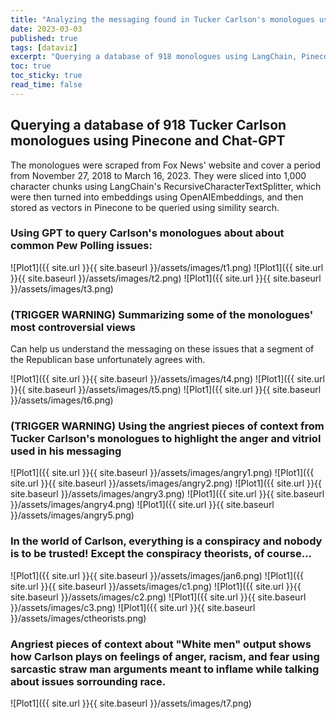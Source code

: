 ```yaml
---
title: "Analyzing the messaging found in Tucker Carlson's monologues using Chat-GPT"
date: 2023-03-03
published: true
tags: [dataviz]
excerpt: "Querying a database of 918 monologues using LangChain, Pinecone and Chat-GPT"
toc: true
toc_sticky: true
read_time: false
---
```

## Querying a database of 918 Tucker Carlson monologues using Pinecone and Chat-GPT
The monologues were scraped from Fox News' website and cover a period from November 27, 2018 to March 16, 2023. They were sliced into 1,000 character chunks using LangChain's RecursiveCharacterTextSplitter, which were then turned into embeddings using OpenAIEmbeddings, and then stored as vectors in Pinecone to be queried using simility search.

### Using GPT to query Carlson's monologues about about common Pew Polling issues:

![Plot1]({{ site.url }}{{ site.baseurl }}/assets/images/t1.png)
![Plot1]({{ site.url }}{{ site.baseurl }}/assets/images/t2.png)
![Plot1]({{ site.url }}{{ site.baseurl }}/assets/images/t3.png)

### (TRIGGER WARNING) Summarizing some of the monologues' most controversial views  
Can help us understand the messaging on these issues that a segment of the Republican base unfortunately agrees with. 

![Plot1]({{ site.url }}{{ site.baseurl }}/assets/images/t4.png)
![Plot1]({{ site.url }}{{ site.baseurl }}/assets/images/t5.png)
![Plot1]({{ site.url }}{{ site.baseurl }}/assets/images/t6.png)

### (TRIGGER WARNING) Using the angriest pieces of context from Tucker Carlson's monologues to highlight the anger and vitriol used in his messaging

![Plot1]({{ site.url }}{{ site.baseurl }}/assets/images/angry1.png)
![Plot1]({{ site.url }}{{ site.baseurl }}/assets/images/angry2.png)
![Plot1]({{ site.url }}{{ site.baseurl }}/assets/images/angry3.png)
![Plot1]({{ site.url }}{{ site.baseurl }}/assets/images/angry4.png)
![Plot1]({{ site.url }}{{ site.baseurl }}/assets/images/angry5.png)

### In the world of Carlson, everything is a conspiracy and nobody is to be trusted! Except the conspiracy theorists, of course...

![Plot1]({{ site.url }}{{ site.baseurl }}/assets/images/jan6.png)
![Plot1]({{ site.url }}{{ site.baseurl }}/assets/images/c1.png)
![Plot1]({{ site.url }}{{ site.baseurl }}/assets/images/c2.png)
![Plot1]({{ site.url }}{{ site.baseurl }}/assets/images/c3.png)
![Plot1]({{ site.url }}{{ site.baseurl }}/assets/images/ctheorists.png)

### Angriest pieces of context about "White men" output shows how Carlson plays on feelings of anger, racism, and fear using sarcastic straw man arguments meant to inflame while talking about issues sorrounding race.

![Plot1]({{ site.url }}{{ site.baseurl }}/assets/images/t7.png)



